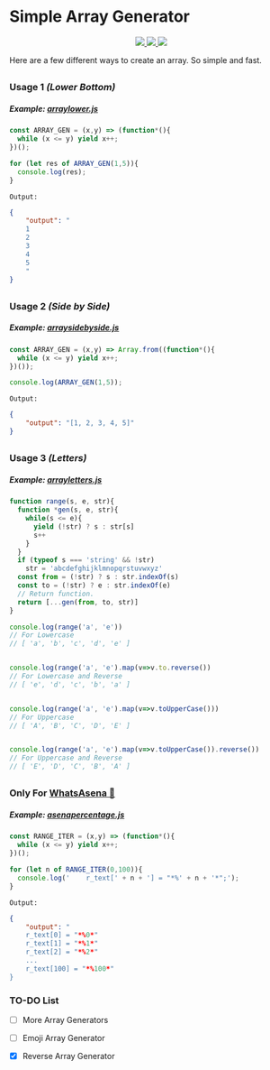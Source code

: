 # Simple Array Generator
<p align="center">
  <a href="https://github.com/phaticusthiccy">
    <img src="https://img.shields.io/badge/Powered%20by-Xenon-red?style=plastic&logo=appveyor">
    
  </a>
  <a href="https://www.npmjs.com/package/simple-array-generator">
    <img src="https://img.shields.io/npm/v/simple-array-generator?style=plastic&logo=appveyor">
    
  </a>
  <a href="https://t.me/phaticusthiccy">
    <img src="https://img.shields.io/badge/Contact-Me-patriot?style=plastic&logo=appveyor">
  </a>
</p>

Here are a few different ways to create an array. So simple and fast.

##

### Usage 1 *(Lower Bottom)*
##### Example: [arraylower.js](https://github.com/phaticusthiccy/simple-array-generator/blob/gh-pages/examples/arraylower.js)

```js
const ARRAY_GEN = (x,y) => (function*(){
  while (x <= y) yield x++;
})();

for (let res of ARRAY_GEN(1,5)){
  console.log(res);
}
```
`Output:`

```json
{
    "output": "
    1
    2
    3
    4
    5
    "
}
```
##

### Usage 2 *(Side by Side)*
##### Example: [arraysidebyside.js](https://github.com/phaticusthiccy/simple-array-generator/blob/gh-pages/examples/arraysidebyside.js)

```js
const ARRAY_GEN = (x,y) => Array.from((function*(){
  while (x <= y) yield x++;
})());

console.log(ARRAY_GEN(1,5));
```
`Output:`

```json
{
    "output": "[1, 2, 3, 4, 5]"
}
```
##

### Usage 3 *(Letters)*
##### Example: [arrayletters.js](https://github.com/phaticusthiccy/simple-array-generator/blob/gh-pages/examples/arrayletters.js)

```js
function range(s, e, str){
  function *gen(s, e, str){
    while(s <= e){
      yield (!str) ? s : str[s]
      s++
    }
  }
  if (typeof s === 'string' && !str)
    str = 'abcdefghijklmnopqrstuvwxyz'
  const from = (!str) ? s : str.indexOf(s)
  const to = (!str) ? e : str.indexOf(e)
  // Return function.
  return [...gen(from, to, str)]
}

console.log(range('a', 'e'))
// For Lowercase
// [ 'a', 'b', 'c', 'd', 'e' ]


console.log(range('a', 'e').map(v=>v.to.reverse())
// For Lowercase and Reverse
// [ 'e', 'd', 'c', 'b', 'a' ]


console.log(range('a', 'e').map(v=>v.toUpperCase()))
// For Uppercase
// [ 'A', 'B', 'C', 'D', 'E' ]


console.log(range('a', 'e').map(v=>v.toUpperCase()).reverse())
// For Uppercase and Reverse
// [ 'E', 'D', 'C', 'B', 'A' ]
```
##

### Only For [WhatsAsena 🐺](https://github.com/phaticusthiccy/WhatsAsenaDuplicated)
##### Example: [asenapercentage.js](https://github.com/phaticusthiccy/simple-array-generator/blob/gh-pages/examples/asenapercentage.js)

```js
const RANGE_ITER = (x,y) => (function*(){
  while (x <= y) yield x++;
})();

for (let n of RANGE_ITER(0,100)){
  console.log('    r_text[' + n + '] = "*%' + n + '*";');
}
```
`Output:`

```json
{
    "output": "
    r_text[0] = "*%0*"
    r_text[1] = "*%1*"
    r_text[2] = "*%2*"
    ...
    r_text[100] = "*%100*"
}
```

### TO-DO List

- [ ] More Array Generators
- [ ] Emoji Array Generator
- [x] Reverse Array Generator


